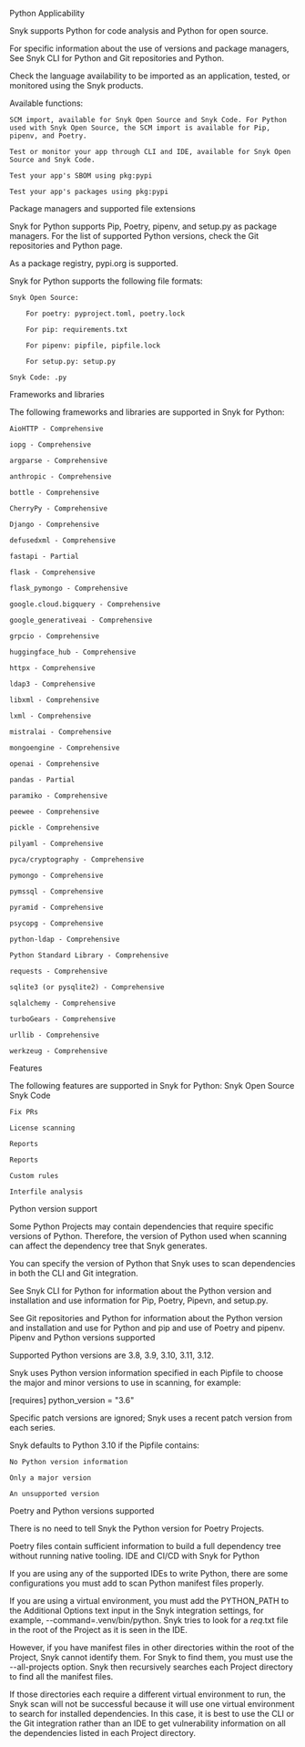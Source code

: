 Python
Applicability

Snyk supports Python for code analysis and Python for open source.

For specific information about the use of versions and package managers, See Snyk CLI for Python and Git repositories and Python.

Check the language availability to be imported as an application, tested, or monitored using the Snyk products.

Available functions:

    SCM import, available for Snyk Open Source and Snyk Code. For Python used with Snyk Open Source, the SCM import is available for Pip, pipenv, and Poetry.

    Test or monitor your app through CLI and IDE, available for Snyk Open Source and Snyk Code.

    Test your app's SBOM using pkg:pypi

    Test your app's packages using pkg:pypi

Package managers and supported file extensions

Snyk for Python supports Pip, Poetry, pipenv, and setup.py as package managers. For the list of supported Python versions, check the Git repositories and Python page.

As a package registry, pypi.org is supported.

Snyk for Python supports the following file formats:

    Snyk Open Source:

        For poetry: pyproject.toml, poetry.lock

        For pip: requirements.txt

        For pipenv: pipfile, pipfile.lock

        For setup.py: setup.py

    Snyk Code: .py

Frameworks and libraries

The following frameworks and libraries are supported in Snyk for Python:

    AioHTTP - Comprehensive

    iopg - Comprehensive

    argparse - Comprehensive

    anthropic - Comprehensive

    bottle - Comprehensive

    CherryPy - Comprehensive

    Django - Comprehensive

    defusedxml - Comprehensive

    fastapi - Partial

    flask - Comprehensive

    flask_pymongo - Comprehensive

    google.cloud.bigquery - Comprehensive

    google_generativeai - Comprehensive

    grpcio - Comprehensive

    huggingface_hub - Comprehensive

    httpx - Comprehensive

    ldap3 - Comprehensive

    libxml - Comprehensive

    lxml - Comprehensive

    mistralai - Comprehensive

    mongoengine - Comprehensive

    openai - Comprehensive

    pandas - Partial

    paramiko - Comprehensive

    peewee - Comprehensive

    pickle - Comprehensive

    pilyaml - Comprehensive

    pyca/cryptography - Comprehensive

    pymongo - Comprehensive

    pymssql - Comprehensive

    pyramid - Comprehensive

    psycopg - Comprehensive

    python-ldap - Comprehensive

    Python Standard Library - Comprehensive

    requests - Comprehensive

    sqlite3 (or pysqlite2) - Comprehensive

    sqlalchemy - Comprehensive

    turboGears - Comprehensive

    urllib - Comprehensive

    werkzeug - Comprehensive

Features

The following features are supported in Snyk for Python:
Snyk Open Source
Snyk Code

    Fix PRs

    License scanning

    Reports

    Reports

    Custom rules

    Interfile analysis

Python version support

Some Python Projects may contain dependencies that require specific versions of Python. Therefore, the version of Python used when scanning can affect the dependency tree that Snyk generates.

You can specify the version of Python that Snyk uses to scan dependencies in both the CLI and Git integration.

See Snyk CLI for Python for information about the Python version and installation and use information for Pip, Poetry, Pipevn, and setup.py.

See Git repositories and Python for information about the Python version and installation and use for Python and pip and use of Poetry and pipenv.
Pipenv and Python versions supported

Supported Python versions are 3.8, 3.9, 3.10, 3.11, 3.12.

Snyk uses Python version information specified in each Pipfile to choose the major and minor versions to use in scanning, for example:

[requires]
python_version = "3.6"

Specific patch versions are ignored; Snyk uses a recent patch version from each series.

Snyk defaults to Python 3.10 if the Pipfile contains:

    No Python version information

    Only a major version

    An unsupported version

Poetry and Python versions supported

There is no need to tell Snyk the Python version for Poetry Projects.

Poetry files contain sufficient information to build a full dependency tree without running native tooling.
IDE and CI/CD with Snyk for Python

If you are using any of the supported IDEs to write Python, there are some configurations you must add to scan Python manifest files properly.

If you are using a virtual environment, you must add the PYTHON_PATH to the Additional Options text input in the Snyk integration settings, for example, --command=.venv/bin/python. Snyk tries to look for a *req*.txt file in the root of the Project as it is seen in the IDE.

However, if you have manifest files in other directories within the root of the Project, Snyk cannot identify them. For Snyk to find them, you must use the --all-projects option. Snyk then recursively searches each Project directory to find all the manifest files.

If those directories each require a different virtual environment to run, the Snyk scan will not be successful because it will use one virtual environment to search for installed dependencies. In this case, it is best to use the CLI or the Git integration rather than an IDE to get vulnerability information on all the dependencies listed in each Project directory.